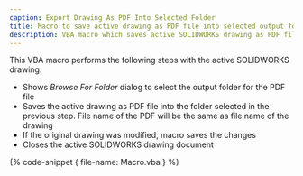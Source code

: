 ```yaml
---
caption: Export Drawing As PDF Into Selected Folder
title: Macro to save active drawing as PDF file into selected output folder and close drawing
description: VBA macro which saves active SOLIDWORKS drawing as PDF file to a selected output folder and saves and closes the original drawing
---
```

This VBA macro performs the following steps with the active SOLIDWORKS drawing:

* Shows *Browse For Folder* dialog to select the output folder for the PDF file
* Saves the active drawing as PDF file into the folder selected in the previous step. File name of the PDF will be the same as file name of the drawing
* If the original drawing was modified, macro saves the changes
* Closes the active SOLIDWORKS drawing document

{% code-snippet { file-name: Macro.vba } %}